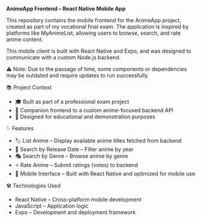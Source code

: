 **AnimeApp Frontend – React Native Mobile App**

This repository contains the mobile frontend for the AnimeApp project, created as part of my vocational final exam. The application is inspired by platforms like MyAnimeList, allowing users to browse, search, and rate anime content.

This mobile client is built with React Native and Expo, and was designed to communicate with a custom Node.js backend.

⚠️ Note: Due to the passage of time, some components or dependencies may be outdated and require updates to run successfully.

📚 Project Context
- 🎓 Built as part of a professional exam project
- 📱 Companion frontend to a custom anime-focused backend API
- 🧪 Designed for educational and demonstration purposes

✨ Features
- 🏷️ List Anime – Display available anime titles fetched from backend
- 📅 Search by Release Date – Filter anime by year
- 🎭 Search by Genre – Browse anime by genre
- ⭐ Rate Anime – Submit ratings (votes) to backend
- 📲 Mobile Interface – Built with React Native and optimized for mobile use

🛠️ Technologies Used
- React Native – Cross-platform mobile development
- JavaScript – Application logic
- Expo – Development and deployment framework
